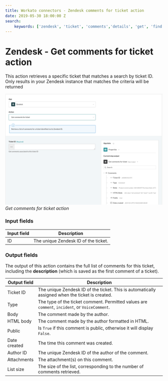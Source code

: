 ```yaml
---
title: Workato connectors - Zendesk comments for ticket action
date: 2019-05-30 18:00:00 Z
search:
    keywords: ['zendesk', 'ticket', 'comments','details', 'get', 'find']
---
```


# Zendesk - Get comments for ticket action
This action retrieves a specific ticket that matches a search by ticket ID. Only results in your Zendesk instance that matches the criteria will be returned

![Get comments for ticket action](/assets/images/connectors/zendesk/get-comments-ticket.png)
*Get comments for ticket action*

### Input fields
| Input field | Description                          |
|-------------|--------------------------------------|
| ID          | The unique Zendesk ID of the ticket. |

### Output fields
The output of this action contains the full list of comments for this ticket, including the **description** (which is saved as the first comment of a ticket).

| Output field | Description                                                 |
|--------------|-------------------------------------------------------------|
| Ticket ID    | The unique Zendesk ID of the ticket. This is automatically assigned when the ticket is created. |
| Type         | The type of the ticket comment. Permitted values are `comment`, `incident`, or `VoiceComment`. |
| Body         | The comment made by the author.                             |
| HTML body    | The comment made by the author formatted in HTML.           |
| Public       | Is `True` if this comment is public, otherwise it will display `False`. |
| Date created | The time this comment was created.                          |
| Author ID    | The unique Zendesk ID of the author of the comment.         |
| Attachments  | The attachment(s) on this comment.                          |
| List size    | The size of the list, corresponding to the number of comments retrieved. |
